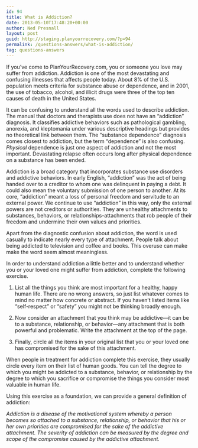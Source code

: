 ```yaml
---
id: 94
title: What is Addiction?
date: 2013-05-10T17:48:20+00:00
author: Ned Presnall
layout: post
guid: http://staging.planyourrecovery.com/?p=94
permalink: /questions-answers/what-is-addiction/
tag: questions-answers
---
```

If you’ve come to PlanYourRecovery.com, you or someone you love may suffer from addiction. Addiction is one of the most devastating and confusing illnesses that affects people today. About 8% of the U.S. population meets criteria for substance abuse or dependence, and in 2001, the use of tobacco, alcohol, and illicit drugs were three of the top ten causes of death in the United States.
<!--more-->

It can be confusing to understand all the words used to describe addiction. The manual that doctors and therapists use does not have an &#8220;addiction&#8221; diagnosis. It classifies addictive behaviors such as pathological gambling, anorexia, and kleptomania under various descriptive headings but provides no theoretical link between them. The “substance dependence” diagnosis comes closest to addiction, but the term “dependence” is also confusing. _Physical_ dependence is just one aspect of addiction and not the most important. Devastating relapse often occurs long after physical dependence on a substance has been ended.

Addiction is a broad category that incorporates substance use disorders and addictive behaviors. In early English, “addiction” was the act of being handed over to a creditor to whom one was delinquent in paying a debt. It could also mean the voluntary submission of one person to another. At its core, “addiction” meant a loss of personal freedom and servitude to an external power. We continue to use &#8220;addiction&#8221; in this way, only the external powers are not creditors or authorities. They are unhealthy attachments to substances, behaviors, or relationships&#8211;attachments that rob people of their freedom and undermine their own values and priorities.

Apart from the diagnostic confusion about addiction, the word is used casually to indicate nearly every type of attachment. People talk about being addicted to television and coffee and books. This overuse can make make the word seem almost meaningless.

In order to understand addiction a little better and to understand whether you or your loved one might suffer from addiction, complete the following exercise.

1) List all the things you think are most important for a healthy, happy human life. There are no wrong answers, so just list whatever comes to mind no matter how concrete or abstract. If you haven’t listed items like “self-respect” or &#8220;safety&#8221; you might not be thinking broadly enough.

2) Now consider an attachment that you think may be addictive—it can be to a substance, relationship, or behavior—any attachment that is both powerful and problematic. Write the attachment at the top of the page.

3) Finally, circle all the items in your original list that you or your loved one has compromised for the sake of this attachment.

When people in treatment for addiction complete this exercise, they usually circle every item on their list of human goods. You can tell the degree to which you might be addicted to a substance, behavior, or relationship by the degree to which you sacrifice or compromise the things you consider most valuable in human life.

Using this exercise as a foundation, we can provide a general definition of addiction:

_Addiction is a disease of the motivational system whereby a person becomes so attached to a substance, relationship, or behavior that his or her own priorities are compromised for the sake of the addictive attachment. The severity of addiction can be measured by the degree and scope of the compromise caused by the addictive attachment._
